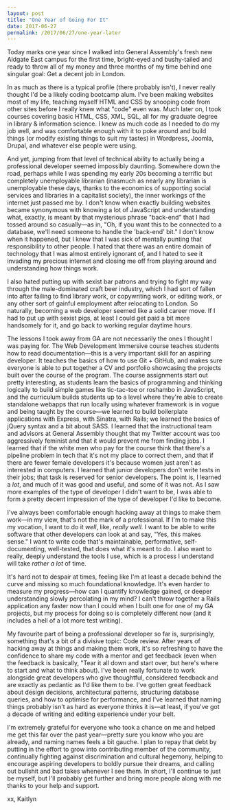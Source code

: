 ```yaml
---
layout: post
title: "One Year of Going For It"
date: 2017-06-27
permalink: /2017/06/27/one-year-later
---
```


Today marks one year since I walked into General Assembly's fresh new Aldgate
East campus for the first time, bright-eyed and bushy-tailed and ready to throw
all of my money and three months of my time behind one singular goal: Get a
decent job in London.

In as much as there is a typical profile (there probably isn't), I never really
thought I'd be a likely coding bootcamp alum. I've been making websites most of
my life, teaching myself HTML and CSS by snooping code from other sites before I
really knew what "code" even was. Much later on, I took courses covering basic
HTML, CSS, XML, SQL, all for my graduate degree in library & information
science. I knew as much code as I needed to do my job well, and was comfortable
enough with it to poke around and build things (or modify existing things to
suit my tastes) in Wordpress, Joomla, Drupal, and whatever else people were
using.

And yet, jumping from that level of technical ability to actually being a
professional developer seemed impossibly daunting. Somewhere down the road,
perhaps while I was spending my early 20s becoming a terrific but completely
unemployable librarian (inasmuch as nearly any librarian is unemployable these
days, thanks to the economics of supporting social services and libraries in a
capitalist society), the inner workings of the internet just passed me by. I
don't know when exactly building websites became synonymous with knowing a lot
of JavaScript and understanding what, exactly, is meant by that mysterious
phrase "back-end" that I had tossed around so casually—as in, "Oh, if you want
this to be connected to a database, we'll need someone to handle the 'back-end'
bit." I don't know when it happened, but I knew that I was sick of mentally
punting that responsibility to other people. I hated that there was an entire
domain of technology that I was almost entirely ignorant of, and I hated to see
it invading my precious internet and closing me off from playing around and
understanding how things work.

I also hated putting up with sexist bar patrons and trying to fight my way
through the male-dominated craft beer industry, which I had sort of fallen into
after failing to find library work, or copywriting work, or editing work, or any
other sort of gainful employment after relocating to London. So naturally,
becoming a web developer seemed like a solid career move. If I had to put up
with sexist pigs, at least I could get paid a bit more handsomely for it, and go
back to working regular daytime hours.

The lessons I took away from GA are not necessarily the ones I thought I was
paying for. The Web Development Immersive course teaches students how to read
documentation—this is a very important skill for an aspiring developer. It
teaches the basics of how to use Git + GitHub, and makes sure everyone is able
to put together a CV and portfolio showcasing the projects built over the course
of the program. The course assignments start out pretty interesting, as students
learn the basics of programming and thinking logically to build simple games
like tic-tac-toe or roshambo in JavaScript, and the curriculum builds students
up to a level where they're able to create standalone webapps that run locally
using whatever framework is in vogue and being taught by the course—we learned
to build boilerplate applications with Express, with Sinatra, with Rails; we
learned the basics of jQuery syntax and a bit about SASS. I learned that the
instructional team and advisors at General Assembly thought that my Twitter
account was too aggressively feminist and that it would prevent me from finding
jobs. I learned that if the white men who pay for the course think that there's
a pipeline problem in tech that it's not my place to correct them, and that if
there are fewer female developers it's because women just aren't as interested
in computers. I learned that junior developers don't write tests in their jobs;
that task is reserved for senior developers. The point is, I learned a _lot_,
and much of it was good and useful, and some of it was not. As I saw more
examples of the type of developer I didn't want to be, I was able to form a
pretty decent impression of the type of developer I'd like to become.

I've always been comfortable enough hacking away at things to make them work—in
my view, that's not the mark of a professional. If I'm to make this my vocation,
I want to do it _well_, like, _really well_. I want to be able to write software
that other developers can look at and say, "Yes, this makes sense." I want to
write code that's maintainable, performative, self-documenting, well-tested,
that does what it's meant to do. I also want to really, deeply understand the
tools I use, which is a process I understand will take _rather a lot_ of time. 

It's hard not to despair at times, feeling like I'm at least a decade behind the
curve and missing so much foundational knowledge. It's even harder to measure my
progress—how can I quantify knowledge gained, or deeper understanding slowly
percolating in my mind? I can't throw together a Rails application any faster
now than I could when I built one for one of my GA projects, but my process for
doing so is completely different now (and it includes a hell of a lot more test
writing). 

My favourite part of being a professional developer so far is, surprisingly,
something that's a bit of a divisive topic: Code review. After years of hacking
away at things and making them work, it's so refreshing to have the confidence
to share my code with a mentor and get feedback (even when the feedback is
basically, "Tear it all down and start over, but here's where to start and what
to think about). I've been really fortunate to work alongside great developers
who give thoughtful, considered feedback and are exactly as pedantic as I'd like
them to be. I've gotten great feedback about design decisions, architectural
patterns, structuring database queries, and how to optimise for performance, and
I've learned that naming things probably isn't as hard as everyone thinks it
is—at least, if you've got a decade of writing and editing experience under your
belt.

I'm extremely grateful for everyone who took a chance on me and helped me get
this far over the past year—pretty sure you know who you are already, and naming
names feels a bit gauche. I plan to repay that debt by putting in the effort to
grow into contributing member of the community, continually fighting against
discrimination and cultural hegemony, helping to encourage aspiring developers
to boldly pursue their dreams, and calling out bullshit and bad takes whenever I
see them. In short, I'll continue to just be myself, but I'll probably get
further and bring more people along with me thanks to your help and support.

xx,
Kaitlyn

